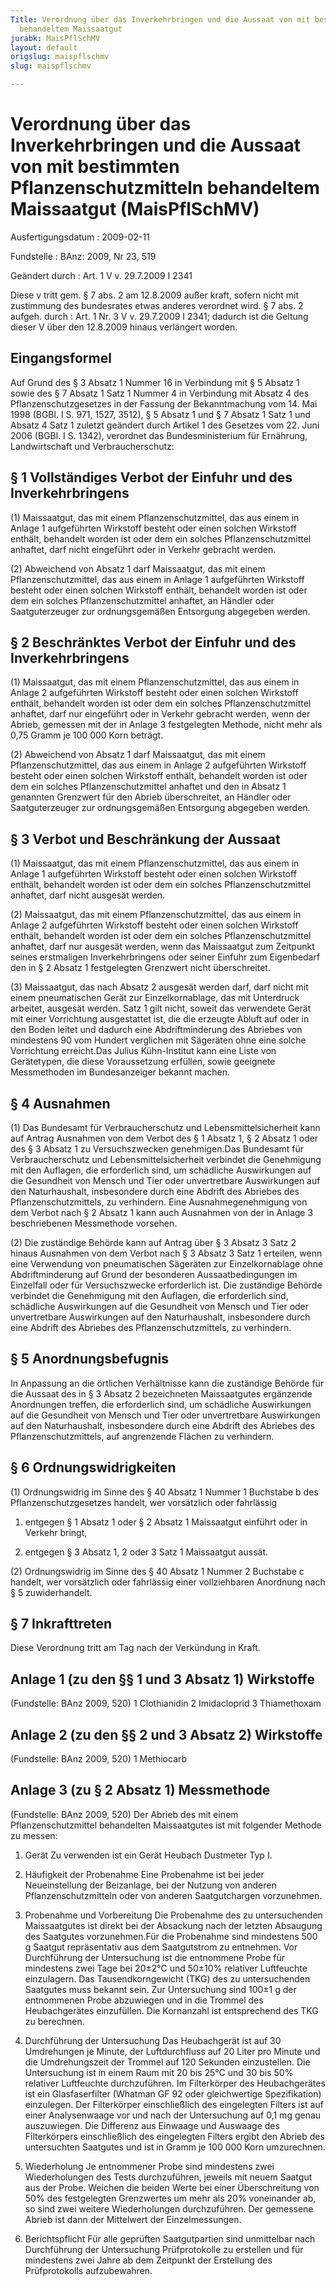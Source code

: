 ```yaml
---
Title: Verordnung über das Inverkehrbringen und die Aussaat von mit bestimmten Pflanzenschutzmitteln
  behandeltem Maissaatgut
jurabk: MaisPflSchMV
layout: default
origslug: maispflschmv
slug: maispflschmv

---
```


# Verordnung über das Inverkehrbringen und die Aussaat von mit bestimmten Pflanzenschutzmitteln behandeltem Maissaatgut (MaisPflSchMV)

Ausfertigungsdatum
:   2009-02-11

Fundstelle
:   BAnz: 2009, Nr 23, 519

Geändert durch
:   Art. 1 V v. 29.7.2009 I 2341

Diese v tritt gem. § 7 abs. 2 am 12.8.2009 außer kraft, sofern nicht mit zustimmung des bundesrates etwas anderes verordnet wird. § 7 abs. 2 aufgeh. durch
:   Art. 1 Nr. 3 V v. 29.7.2009 I 2341; dadurch ist die Geltung dieser V über den 12.8.2009 hinaus verlängert worden.

[^BJNR50230009_01_BJNR502300009]:     Die Verpflichtungen aus der Richtlinie 98/34/EG des Europäischen
    Parlaments und des Rates vom 22. Juni 1998 über ein
    Informationsverfahren auf dem Gebiet der Normen und technischen
    Vorschriften und der Vorschriften für die Dienste der
    Informationsgesellschaft (ABl. L 204 vom 21.7.1998, S. 37), die
    zuletzt durch die Richtlinie 2006/96/EG vom 20. November 2006 (ABl. L
    363 vom 20.12.2006, S. 81), geändert worden ist, sind beachtet worden.


## Eingangsformel

Auf Grund des § 3 Absatz 1 Nummer 16 in Verbindung mit § 5 Absatz 1
sowie des § 7 Absatz 1 Satz 1 Nummer 4 in Verbindung mit Absatz 4 des
Pflanzenschutzgesetzes in der Fassung der Bekanntmachung vom 14. Mai
1998 (BGBl. I S. 971, 1527, 3512), § 5 Absatz 1 und § 7 Absatz 1 Satz
1 und Absatz 4 Satz 1 zuletzt geändert durch Artikel 1 des Gesetzes
vom 22. Juni 2006 (BGBl. I S. 1342), verordnet das Bundesministerium
für Ernährung, Landwirtschaft und Verbraucherschutz:


## § 1 Vollständiges Verbot der Einfuhr und des Inverkehrbringens

(1) Maissaatgut, das mit einem Pflanzenschutzmittel, das aus einem in
Anlage 1 aufgeführten Wirkstoff besteht oder einen solchen Wirkstoff
enthält, behandelt worden ist oder dem ein solches
Pflanzenschutzmittel anhaftet, darf nicht eingeführt oder in Verkehr
gebracht werden.

(2) Abweichend von Absatz 1 darf Maissaatgut, das mit einem
Pflanzenschutzmittel, das aus einem in Anlage 1 aufgeführten Wirkstoff
besteht oder einen solchen Wirkstoff enthält, behandelt worden ist
oder dem ein solches Pflanzenschutzmittel anhaftet, an Händler oder
Saatguterzeuger zur ordnungsgemäßen Entsorgung abgegeben werden.


## § 2 Beschränktes Verbot der Einfuhr und des Inverkehrbringens

(1) Maissaatgut, das mit einem Pflanzenschutzmittel, das aus einem in
Anlage 2 aufgeführten Wirkstoff besteht oder einen solchen Wirkstoff
enthält, behandelt worden ist oder dem ein solches
Pflanzenschutzmittel anhaftet, darf nur eingeführt oder in Verkehr
gebracht werden, wenn der Abrieb, gemessen mit der in Anlage 3
festgelegten Methode, nicht mehr als 0,75 Gramm je 100 000 Korn
beträgt.

(2) Abweichend von Absatz 1 darf Maissaatgut, das mit einem
Pflanzenschutzmittel, das aus einem in Anlage 2 aufgeführten Wirkstoff
besteht oder einen solchen Wirkstoff enthält, behandelt worden ist
oder dem ein solches Pflanzenschutzmittel anhaftet und den in Absatz 1
genannten Grenzwert für den Abrieb überschreitet, an Händler oder
Saatguterzeuger zur ordnungsgemäßen Entsorgung abgegeben werden.


## § 3 Verbot und Beschränkung der Aussaat

(1) Maissaatgut, das mit einem Pflanzenschutzmittel, das aus einem in
Anlage 1 aufgeführten Wirkstoff besteht oder einen solchen Wirkstoff
enthält, behandelt worden ist oder dem ein solches
Pflanzenschutzmittel anhaftet, darf nicht ausgesät werden.

(2) Maissaatgut, das mit einem Pflanzenschutzmittel, das aus einem in
Anlage 2 aufgeführten Wirkstoff besteht oder einen solchen Wirkstoff
enthält, behandelt worden ist oder dem ein solches
Pflanzenschutzmittel anhaftet, darf nur ausgesät werden, wenn das
Maissaatgut zum Zeitpunkt seines erstmaligen Inverkehrbringens oder
seiner Einfuhr zum Eigenbedarf den in § 2 Absatz 1 festgelegten
Grenzwert nicht überschreitet.

(3) Maissaatgut, das nach Absatz 2 ausgesät werden darf, darf nicht
mit einem pneumatischen Gerät zur Einzelkornablage, das mit Unterdruck
arbeitet, ausgesät werden. Satz 1 gilt nicht, soweit das verwendete
Gerät mit einer Vorrichtung ausgestattet ist, die die erzeugte Abluft
auf oder in den Boden leitet und dadurch eine Abdriftminderung des
Abriebes von mindestens 90 vom Hundert verglichen mit Sägeräten ohne
eine solche Vorrichtung erreicht.Das Julius Kühn-Institut kann eine
Liste von Gerätetypen, die diese Voraussetzung erfüllen, sowie
geeignete Messmethoden im Bundesanzeiger bekannt machen.


## § 4 Ausnahmen

(1) Das Bundesamt für Verbraucherschutz und Lebensmittelsicherheit
kann auf Antrag Ausnahmen von dem Verbot des § 1 Absatz 1, § 2 Absatz
1 oder des § 3 Absatz 1 zu Versuchszwecken genehmigen.Das Bundesamt
für Verbraucherschutz und Lebensmittelsicherheit verbindet die
Genehmigung mit den Auflagen, die erforderlich sind, um schädliche
Auswirkungen auf die Gesundheit von Mensch und Tier oder unvertretbare
Auswirkungen auf den Naturhaushalt, insbesondere durch eine Abdrift
des Abriebes des Pflanzenschutzmittels, zu verhindern. Eine
Ausnahmegenehmigung von dem Verbot nach § 2 Absatz 1 kann auch
Ausnahmen von der in Anlage 3 beschriebenen Messmethode vorsehen.

(2) Die zuständige Behörde kann auf Antrag über § 3 Absatz 3 Satz 2
hinaus Ausnahmen von dem Verbot nach § 3 Absatz 3 Satz 1 erteilen,
wenn eine Verwendung von pneumatischen Sägeräten zur Einzelkornablage
ohne Abdriftminderung auf Grund der besonderen Aussaatbedingungen im
Einzelfall oder für Versuchszwecke erforderlich ist. Die zuständige
Behörde verbindet die Genehmigung mit den Auflagen, die erforderlich
sind, schädliche Auswirkungen auf die Gesundheit von Mensch und Tier
oder unvertretbare Auswirkungen auf den Naturhaushalt, insbesondere
durch eine Abdrift des Abriebes des Pflanzenschutzmittels, zu
verhindern.


## § 5 Anordnungsbefugnis

In Anpassung an die örtlichen Verhältnisse kann die zuständige Behörde
für die Aussaat des in § 3 Absatz 2 bezeichneten Maissaatgutes
ergänzende Anordnungen treffen, die erforderlich sind, um schädliche
Auswirkungen auf die Gesundheit von Mensch und Tier oder unvertretbare
Auswirkungen auf den Naturhaushalt, insbesondere durch eine Abdrift
des Abriebes des Pflanzenschutzmittels, auf angrenzende Flächen zu
verhindern.


## § 6 Ordnungswidrigkeiten

(1) Ordnungswidrig im Sinne des § 40 Absatz 1 Nummer 1 Buchstabe b des
Pflanzenschutzgesetzes handelt, wer vorsätzlich oder fahrlässig

1.  entgegen § 1 Absatz 1 oder § 2 Absatz 1 Maissaatgut einführt oder in
    Verkehr bringt,


2.  entgegen § 3 Absatz 1, 2 oder 3 Satz 1 Maissaatgut aussät.




(2) Ordnungswidrig im Sinne des § 40 Absatz 1 Nummer 2 Buchstabe c
handelt, wer vorsätzlich oder fahrlässig einer vollziehbaren Anordnung
nach § 5 zuwiderhandelt.


## § 7 Inkrafttreten

Diese Verordnung tritt am Tag nach der Verkündung in Kraft.


## Anlage 1 (zu den §§ 1 und 3 Absatz 1) Wirkstoffe

(Fundstelle: BAnz 2009, 520)
1 Clothianidin
2 Imidacloprid
3 Thiamethoxam


## Anlage 2 (zu den §§ 2 und 3 Absatz 2) Wirkstoffe

(Fundstelle: BAnz 2009, 520)
1 Methiocarb


## Anlage 3 (zu § 2 Absatz 1) Messmethode

(Fundstelle: BAnz 2009, 520)
Der Abrieb des mit einem Pflanzenschutzmittel behandelten
Maissaatgutes ist mit folgender Methode zu messen:

1.  Gerät
    Zu verwenden ist ein Gerät Heubach Dustmeter Typ I.


2.  Häufigkeit der Probenahme
    Eine Probenahme ist bei jeder Neueinstellung der Beizanlage, bei der
    Nutzung von anderen Pflanzenschutzmitteln oder von anderen
    Saatgutchargen vorzunehmen.


3.  Probenahme und Vorbereitung
    Die Probenahme des zu untersuchenden Maissaatgutes ist direkt bei der
    Absackung nach der letzten Absaugung des Saatgutes vorzunehmen.Für die
    Probenahme sind mindestens 500 g Saatgut repräsentativ aus dem
    Saatgutstrom zu entnehmen.
    Vor Durchführung der Untersuchung ist die entnommene Probe für
    mindestens zwei Tage bei 20±2°C und 50±10% relativer Luftfeuchte
    einzulagern. Das Tausendkorngewicht (TKG) des zu untersuchenden
    Saatgutes muss bekannt sein. Zur Untersuchung sind 100±1 g der
    entnommenen Probe abzuwiegen und in die Trommel des Heubachgerätes
    einzufüllen. Die Kornanzahl ist entsprechend des TKG zu berechnen.


4.  Durchführung der Untersuchung
    Das Heubachgerät ist auf 30 Umdrehungen je Minute, der Luftdurchfluss
    auf 20 Liter pro Minute und die Umdrehungszeit der Trommel auf 120
    Sekunden einzustellen. Die Untersuchung ist in einem Raum mit 20 bis
    25°C und 30 bis 50% relativer Luftfeuchte durchzuführen. Im
    Filterkörper des Heubachgerätes ist ein Glasfaserfilter (Whatman GF 92
    oder gleichwertige Spezifikation) einzulegen. Der Filterkörper
    einschließlich des eingelegten Filters ist auf einer Analysenwaage vor
    und nach der Untersuchung auf 0,1 mg genau auszuwiegen.
    Die Differenz aus Einwaage und Auswaage des Filterkörpers
    einschließlich des eingelegten Filters ergibt den Abrieb des
    untersuchten Saatgutes und ist in Gramm je 100 000 Korn umzurechnen.


5.  Wiederholung
    Je entnommener Probe sind mindestens zwei Wiederholungen des Tests
    durchzuführen, jeweils mit neuem Saatgut aus der Probe. Weichen die
    beiden Werte bei einer Überschreitung von 50% des festgelegten
    Grenzwertes um mehr als 20% voneinander ab, so sind zwei weitere
    Wiederholungen durchzuführen. Der gemessene Abrieb ist dann der
    Mittelwert der Einzelmessungen.


6.  Berichtspflicht
    Für alle geprüften Saatgutpartien sind unmittelbar nach Durchführung
    der Untersuchung Prüfprotokolle zu erstellen und für mindestens zwei
    Jahre ab dem Zeitpunkt der Erstellung des Prüfprotokolls
    aufzubewahren.




